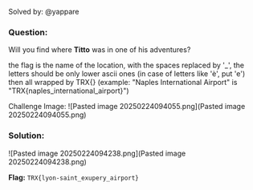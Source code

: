 Solved by: @yappare

### Question:
Will you find where **Titto** was in one of his adventures?

the flag is the name of the location, with the spaces replaced by '_', the letters should be only lower ascii ones (in case of letters like 'è', put 'e') then all wrapped by TRX{} (example: "Naples International Airport" is "TRX{naples_international_airport}")

Challenge Image:
![Pasted image 20250224094055.png](Pasted image 20250224094055.png)

### Solution:
![Pasted image 20250224094238.png](Pasted image 20250224094238.png)

**Flag:** `TRX{lyon-saint_exupery_airport}`

